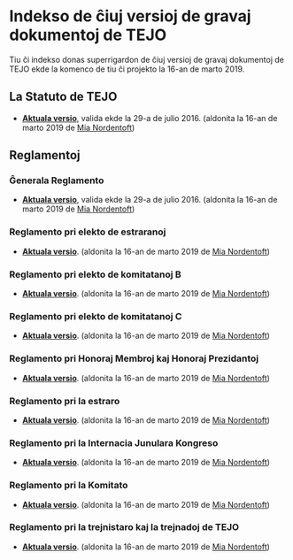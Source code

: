 # Indekso de ĉiuj versioj de gravaj dokumentoj de TEJO
Tiu ĉi indekso donas superrigardon de ĉiuj versioj de gravaj dokumentoj de TEJO ekde la komenco de tiu ĉi projekto la 16-an de marto 2019.

## La Statuto de TEJO
- [**Aktuala versio**](https://github.com/tejoesperanto/dokumentoj/blob/3864a247d3fb31bf609f17bc2d13cf0a42efc989/dok/Statuto.md), valida ekde la 29-a de julio 2016. (aldonita la 16-an de marto 2019 de [Mia Nordentoft](https://github.com/miestasmia))

## Reglamentoj
### Ĝenerala Reglamento
- [**Aktuala versio**](https://github.com/tejoesperanto/dokumentoj/blob/edc7818943eb0da0551714c850fd0b510407bbe5/dok/Reglamentoj/Ĝenerala%20Reglamento.md), valida ekde la 29-a de julio 2016. (aldonita la 16-an de marto 2019 de [Mia Nordentoft](https://github.com/miestasmia))

### Reglamento pri elekto de estraranoj
- [**Aktuala versio**](https://github.com/tejoesperanto/dokumentoj/blob/edc7818943eb0da0551714c850fd0b510407bbe5/dok/Reglamentoj/Reglamento%20pri%20elekto%20de%20estraranoj.md). (aldonita la 16-an de marto 2019 de [Mia Nordentoft](https://github.com/miestasmia))

### Reglamento pri elekto de komitatanoj B
- [**Aktuala versio**](https://github.com/tejoesperanto/dokumentoj/blob/edc7818943eb0da0551714c850fd0b510407bbe5/dok/Reglamentoj/Reglamento%20pri%20elekto%20de%20komitatanoj%20B.md). (aldonita la 16-an de marto 2019 de [Mia Nordentoft](https://github.com/miestasmia))

### Reglamento pri elekto de komitatanoj C
- [**Aktuala versio**](https://github.com/tejoesperanto/dokumentoj/blob/edc7818943eb0da0551714c850fd0b510407bbe5/dok/Reglamentoj/Reglamento%20pri%20elekto%20de%20komitatanoj%20C.md). (aldonita la 16-an de marto 2019 de [Mia Nordentoft](https://github.com/miestasmia))

### Reglamento pri Honoraj Membroj kaj Honoraj Prezidantoj
- [**Aktuala versio**](https://github.com/tejoesperanto/dokumentoj/blob/edc7818943eb0da0551714c850fd0b510407bbe5/dok/Reglamentoj/Reglamento%20pri%20Honoraj%20Membroj%20kaj%20Honoraj%20Prezidantoj.md). (aldonita la 16-an de marto 2019 de [Mia Nordentoft](https://github.com/miestasmia))

### Reglamento pri la estraro
- [**Aktuala versio**](https://github.com/tejoesperanto/dokumentoj/blob/edc7818943eb0da0551714c850fd0b510407bbe5/dok/Reglamentoj/Reglamento%20pri%20la%20estraro.md). (aldonita la 16-an de marto 2019 de [Mia Nordentoft](https://github.com/miestasmia))

### Reglamento pri la Internacia Junulara Kongreso
- [**Aktuala versio**](https://github.com/tejoesperanto/dokumentoj/blob/edc7818943eb0da0551714c850fd0b510407bbe5/dok/Reglamentoj/Reglamento%20pri%20la%20Internacia%20Junulara%20Kongreso.md). (aldonita la 16-an de marto 2019 de [Mia Nordentoft](https://github.com/miestasmia))

### Reglamento pri la Komitato
- [**Aktuala versio**](https://github.com/tejoesperanto/dokumentoj/blob/edc7818943eb0da0551714c850fd0b510407bbe5/dok/Reglamentoj/Reglamento%20pri%20la%20Komitato.md). (aldonita la 16-an de marto 2019 de [Mia Nordentoft](https://github.com/miestasmia))

### Reglamento pri la trejnistaro kaj la trejnadoj de TEJO
- [**Aktuala versio**](https://github.com/tejoesperanto/dokumentoj/blob/edc7818943eb0da0551714c850fd0b510407bbe5/dok/Reglamentoj/Reglamento%20pri%20la%20trejnistaro%20kaj%20la%20trejnadoj%20de%20TEJO.md). (aldonita la 16-an de marto 2019 de [Mia Nordentoft](https://github.com/miestasmia))
